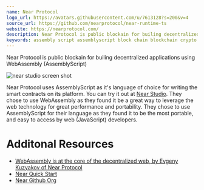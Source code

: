 ```yaml
---
name: Near Protocol
logo_url: https://avatars.githubusercontent.com/u/7613128?s=200&v=4
source_url: https://github.com/nearprotocol/near-runtime-ts
website: https://nearprotocol.com/
description: Near Protocol is public blockain for builing decentralized applications using WebAssembly (AssemblyScript)
keywords: assembly script assemblyscript block chain blockchain crypto currency cryptocurrency smart contract decentralize
---
```


Near Protocol is public blockain for builing decentralized applications using WebAssembly (AssemblyScript)

![near studio screen shot](https://github.com/nearprotocol/NEARStudio/raw/master/demos/guest_book.gif)

Near Protocol uses AssemblyScript as it's language of choice for writing the smart contracts on its platform. You can try it out at [Near Studio](https://studio.nearprotocol.com/). They chose to use WebAssembly as they found it be a great way to leverage the web technology for great performance and portability. They chose to use AssemblyScript for their language as they found it to be the most portable, and easy to access by web (JavaScript) developers.

# Additonal Resources

- [WebAssembly is at the core of the decentralized web, by Evgeny Kuzyakov of Near Protocol](https://youtu.be/s6-DtXFLeyE)
- [Near Quick Start](https://docs.nearprotocol.com/docs/quick-start/blockchain-prerequisite)
- [Near Github Org](https://github.com/nearprotocol)
